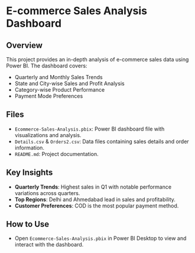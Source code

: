# E-commerce Sales Analysis Dashboard

## Overview
This project provides an in-depth analysis of e-commerce sales data using Power BI. The dashboard covers:
- Quarterly and Monthly Sales Trends
- State and City-wise Sales and Profit Analysis
- Category-wise Product Performance
- Payment Mode Preferences

## Files
- `Ecommerce-Sales-Analysis.pbix`: Power BI dashboard file with visualizations and analysis.
- `Details.csv` & `Orders2.csv`: Data files containing sales details and order information.
- `README.md`: Project documentation.

## Key Insights
- **Quarterly Trends**: Highest sales in Q1 with notable performance variations across quarters.
- **Top Regions**: Delhi and Ahmedabad lead in sales and profitability.
- **Customer Preferences**: COD is the most popular payment method.

## How to Use
- Open `Ecommerce-Sales-Analysis.pbix` in Power BI Desktop to view and interact with the dashboard.
